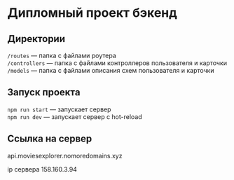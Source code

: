 #  Дипломный проект бэкенд

## Директории

`/routes` — папка с файлами роутера  
`/controllers` — папка с файлами контроллеров пользователя и карточки   
`/models` — папка с файлами описания схем пользователя и карточки

## Запуск проекта

`npm run start` — запускает сервер   
`npm run dev` — запускает сервер с hot-reload

## Ссылка на сервер 

api.moviesexplorer.nomoredomains.xyz

ip  сервера 158.160.3.94

